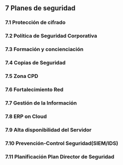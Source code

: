 ## 7 Planes de seguridad
###  7.1 Protección de cifrado
###  7.2 Política de Seguridad Corporativa
###  7.3 Formación y concienciación
###  7.4 Copias de Seguridad
###  7.5 Zona CPD
###  7.6 Fortalecimiento Red
###  7.7 Gestión de la Información
###  7.8 ERP on Cloud
###  7.9 Alta disponibilidad del Servidor
###  7.10 Prevención-Control Seguridad(SIEM/IDS)
###  7.11 Planificación Plan Director de Seguridad